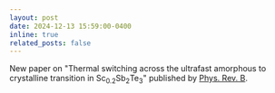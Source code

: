 ```yaml
---
layout: post
date: 2024-12-13 15:59:00-0400
inline: true
related_posts: false
---
```


New paper on "Thermal switching across the ultrafast amorphous to crystalline transition in Sc<sub>0.2</sub>Sb<sub>2</sub>Te<sub>3</sub>" published by [Phys. Rev. B](https://journals.aps.org/prb/accepted/c1071Yd1Gcb11081a60368c2776771e02bef03808).
